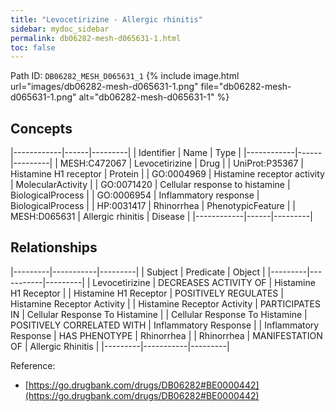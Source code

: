 ```yaml
---
title: "Levocetirizine - Allergic rhinitis"
sidebar: mydoc_sidebar
permalink: db06282-mesh-d065631-1.html
toc: false 
---
```



Path ID: `DB06282_MESH_D065631_1`
{% include image.html url="images/db06282-mesh-d065631-1.png" file="db06282-mesh-d065631-1.png" alt="db06282-mesh-d065631-1" %}

## Concepts

|------------|------|---------|
| Identifier | Name | Type    |
|------------|------|---------|
| MESH:C472067 | Levocetirizine | Drug |
| UniProt:P35367 | Histamine H1 receptor | Protein |
| GO:0004969 | Histamine receptor activity | MolecularActivity |
| GO:0071420 | Cellular response to histamine | BiologicalProcess |
| GO:0006954 | Inflammatory response | BiologicalProcess |
| HP:0031417 | Rhinorrhea | PhenotypicFeature |
| MESH:D065631 | Allergic rhinitis | Disease |
|------------|------|---------|

## Relationships

|---------|-----------|---------|
| Subject | Predicate | Object  |
|---------|-----------|---------|
| Levocetirizine | DECREASES ACTIVITY OF | Histamine H1 Receptor |
| Histamine H1 Receptor | POSITIVELY REGULATES | Histamine Receptor Activity |
| Histamine Receptor Activity | PARTICIPATES IN | Cellular Response To Histamine |
| Cellular Response To Histamine | POSITIVELY CORRELATED WITH | Inflammatory Response |
| Inflammatory Response | HAS PHENOTYPE | Rhinorrhea |
| Rhinorrhea | MANIFESTATION OF | Allergic Rhinitis |
|---------|-----------|---------|

Reference: 
  - [https://go.drugbank.com/drugs/DB06282#BE0000442](https://go.drugbank.com/drugs/DB06282#BE0000442)
